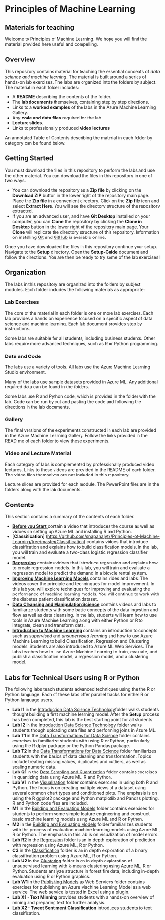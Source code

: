 


# Principles of Machine Learning
## Materials for teaching  

Welcome to Principles of Machine Learning. We hope you will find the material provided here useful and compelling. 

## Overview  

This repository contains material for teaching the essential concepts of *data science and machine learning*. The material is built around a series of hands-on lab exercises. The labs are organized into the folders by subject. The material in each folder includes:

- A **README** describing the contents of the folder.
- The **lab documents** themselves, containing step by step directions.  
- Links to a **worked examples** of the labs in the Azure Machine Learning Gallery.  
- Any **code and data files** required for the lab.  
- **Lecture slides**.
- Links to professionally produced **video lectures**.
 
An annotated Table of Contents describing the material in each folder by category can be found below.   

## Getting Started  

You must download the files in this repository to perform the labs and use the other material. You can download the files in this repository in one of two ways. 

- You can download the repository as a **Zip file** by clicking on the **Download ZIP** button in the lower right of the repository main page. Place the **Zip file** in a convenient directory. Click on the **Zip file** icon and select **Extract Here**. You will see the directory structure of the repository extracted. 
- If you are an advanced user, and have **Git Desktop** installed on your computer, you can **Clone** the repository by clicking the **Clone in Desktop** button in the lower right of the repository main page. Your **Clone** will replicate the directory structure of this repository. Information on installing [Git](https://git-scm.com/downloads) and [GitHub](https://help.github.com/articles/set-up-git/) is available online. 

Once you have downloaded the files in this repository continue your setup. Navigate to the **Setup** directory. Open the **Setup-Guide** document and follow the directions. You are then be ready to try some of the lab exercises! 

## Organization  

The labs in this repository are organized into the folders by subject modules. Each folder includes the following materials as appropriate:  

### Lab Exercises

The core of the material in each folder is one or more lab exercises. Each lab provides a hands on experience focused on a specific aspect of data science and machine learning. Each lab document provides step by instructions. 

Some labs are suitable for all students, including business students. Other labs require more advanced techniques, such as R or Python programming. 

### Data and Code

The labs use a variety of tools. All labs use the Azure Machine Learning Studio environment.

Many of the labs use sample datasets provided in Azure ML. Any additional required data can be found in the folders.  

Some labs use R and Python code, which is provided in the folder with the lab. Code can be run by cut and pasting the code and following the directions in the lab documents. 

### Gallery

The final versions of the experiments constructed in each lab are provided in the Azure Machine Learning Gallery. Follow the links provided in the READ me of each folder to view these experiments.  

### Video and Lecture Material

Each category of labs is complemented by professionally produced video lectures. Links to these videos are provided in the README of each folder. The video files themselves are not included in this repository. 

Lecture slides are provided for each module. The PowerPoint files are in the folders along with the lab documents. 

## Contents

This section contains a summary of the contents of each folder. 

- [**Before you Start** ](https://github.com/snapanalytx/Principles-of-Machine-Learning/tree/master/Before-you-start) contain a video that introduces the course as well as vidoes on setting up Azure ML and installing R and Python.
- [**Classification**] (https://github.com/snapanalytx/Principles-of-Machine-Learning/tree/master/Classification) contains vidoes that introduce classification and explains how to build classification models. In the lab, you will train and evaluate a two-class logistic regression classifier model.
- [**Regression**](https://github.com/snapanalytx/Principles-of-Machine-Learning/tree/master/Regression) contains vidoes that introduce regression and explains how to create regression models. In this lab, you will train and evaluate a regression model to predict the demand in a bicycle rental system.
- [**Improving Machine Learning Models**](https://github.com/snapanalytx/Principles-of-Machine-Learning/tree/master/Improving-Machine-Learning-Models) contains vides and labs. The videos cover the principle and techninques for model improvement. In this lab you will explore techniques for improving and evaluating the performance of machine learning models. You will continue to work with the diabetes patient classification dataset.
- [**Data Cleansing and Manipulation Science**](https://github.com/snapanalytx/Data-Science-Essentials/tree/master/Data-Cleansing-and-Manipulation) contains videos and labs to familiarize students with some basic concepts of the data ingestion and flow as well as data cleansing. In the lab, students will learn how to use tools in Azure Machine Learning along with either Python or R to integrate, clean and transform data.
- [**Introduction to Machine Learning**](https://https://github.com/snapanalytx/Data-Science-Essentials/tree/master/Introduction-to-Machine-Learning) contains an introduction to concepts such as *supervised* and *unsupervised learning* and how to use Azure Machine Learning to build  Classification, Regression and Clustering models. Students are also introduced to Azure ML Web Services. The labs teaches how to use Azure Machine Learning to train, evaluate, and publish a classification model, a regression model, and a clustering model.
 

## Labs for Technical Users using R or Python

The following labs teach students advanced techniques using the the R or Python language. Each of these labs offer parallel tracks for either R or Python language users.  

- **Lab I1** in the [Introduction Data Science Technology](https://github.com/AzureDataScienceCurriculum/DataScienceEssentials/tree/master/Introduction%20to%20Data%20Science%20Technology)folder walks students thought building a first machine learning model. After the **Setup** process has been completed, this lab is the best starting point for all students
-  **Lab I2** in the [Introduction Data Science Technology](https://github.com/AzureDataScienceCurriculum/DataScienceEssentials/tree/master/Introduction%20to%20Data%20Science%20Technology) folder walks students though uploading data files and performing joins in Azure ML. 
-  **Lab T1** in the [Data Transformations for Data Science](https://github.com/AzureDataScienceCurriculum/DataScienceEssentials/tree/master/Data%20Transformations%20for%20Data%20Science) folder contains exercises to familiarize students with using R or Python, particularly using the R dplyr package or the Python Pandas package.  
- **Lab T2** in the [Data Transformations for Data Science](https://github.com/AzureDataScienceCurriculum/DataScienceEssentials/tree/master/Data%20Transformations%20for%20Data%20Science) folder familiarizes students with the basics of data cleaning and transformation. Topics include treating missing values, duplicates and outliers, as well as scaling numeric data.  
- **Lab Q1** in the [Data Sampling and Quantization](https://github.com/AzureDataScienceCurriculum/DataScienceEssentials/tree/master/Data%20Sampling%20and%20Quantization) folder contains exercises in quantizing data using Azure ML, R and Python. 
- **Lab V1** in the [Visualization](https://github.com/AzureDataScienceCurriculum/DataScienceEssentials/tree/master/Visualization) folder contains exercises in using both R and Python. The focus is on creating multiple views of a dataset using several common chart types and conditioned plots. The emphasis is on using the R ggplot2 package and Python matplotlib and Pandas plotting.  R and Python code files are included. 
- **M1** in the [Building and Evaluating Models](https://github.com/AzureDataScienceCurriculum/DataScienceEssentials/tree/master/Building%20and%20Evaluating%20Models) folder contains exercises for students to perform some simple feature engineering and construct basic machine learning models using Azure ML and R or Python.  
- **M2** in the [Building and Evaluating Models](https://github.com/AzureDataScienceCurriculum/DataScienceEssentials/tree/master/Building%20and%20Evaluating%20Models) folder familiarizes students with the process of evaluation machine learning models using Azure ML, R or Python. The emphasis in this lab is on visualization of model errors.
- **Lab R2** in the [Regression](https://github.com/AzureDataScienceCurriculum/DataScienceEssentials/tree/master/Regression) folder is an in depth exploration of prediction with regression using Azure ML, R or Python.
- **C3** in the [Classification](https://github.com/AzureDataScienceCurriculum/DataScienceEssentials/tree/master/Classification) folder is an in depth exploration of a binary classification problem using Azure ML, R or Python.
- **Lab U2** in the [Clustering](https://github.com/AzureDataScienceCurriculum/DataScienceEssentials/tree/master/Clustering) folder is an in depth exploration of unsupervised learning with k-means clustering using Azure ML, R or Python. Students analyze structure in forest fire data, including in-depth evaluation using R or Python graphics. 
- **Lab W1** in the [Publishing Models](https://github.com/AzureDataScienceCurriculum/DataScienceEssentials/tree/master/Publishing%20Models%20as%20Web%20Services) as Web Services folder contains exercises for publishing an Azure Machine Learning Model as a web service. The web service is tested in Excel using a plugin.
- **Lab X1 - Text Minning** provides students with a hands-on overview of mining and preparing text for further analysis. 
- **Lab X2 - Tweet Sentiment Classification** introduces students to text classification. 


